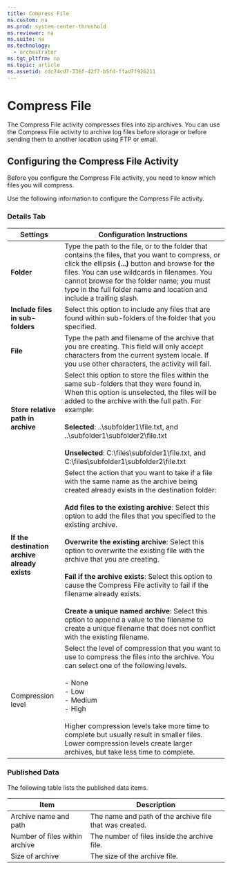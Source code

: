 ```yaml
---
title: Compress File
ms.custom: na
ms.prod: system-center-threshold
ms.reviewer: na
ms.suite: na
ms.technology: 
  - orchestrator
ms.tgt_pltfrm: na
ms.topic: article
ms.assetid: cdc74cd7-336f-42f7-b5fd-ffad7f926211
---
```

# Compress File
The Compress File activity compresses files into zip archives. You can use the Compress File activity to archive log files before storage or before sending them to another location using FTP or email.  
  
## Configuring the Compress File Activity  
Before you configure the Compress File activity, you need to know which files you will compress.  
  
Use the following information to configure the Compress File activity.  
  
### Details Tab  
  
|Settings|Configuration Instructions|  
|------------|------------------------------|  
|**Folder**|Type the path to the file, or to the folder that contains the files, that you want to compress, or click the ellipsis **\(...\)** button and browse for the files. You can use wildcards in filenames.  You cannot browse for the folder name; you must type in the full folder name and location and include a trailing slash.|  
|**Include files in sub\-folders**|Select this option to include any files that are found within sub\-folders of the folder that you specified.|  
|**File**|Type the path and filename of the archive that you are creating. This field will only accept characters from the current system locale. If you use other characters, the activity will fail.|  
|**Store relative path in archive**|Select this option to store the files within the same sub\-folders that they were found in. When this option is unselected, the files will be added to the archive with the full path. For example:<br /><br />**Selected**: ..\\subfolder1\\file.txt, and ..\\subfolder1\\subfolder2\\file.txt<br /><br />**Unselected**: C:\\files\\subfolder1\\file.txt, and C:\\files\\subfolder1\\subfolder2\\file.txt|  
|**If the destination archive already exists**|Select the action that you want to take if a file with the same name as the archive being created already exists in the destination folder:<br /><br />**Add files to the existing archive**: Select this option to add the files that you specified to the existing archive.<br /><br />**Overwrite the existing archive**: Select this option to overwrite the existing file with the archive that you are creating.<br /><br />**Fail if the archive exists**: Select this option to cause the Compress File activity to fail if the filename already exists.<br /><br />**Create a unique named archive**: Select this option to append a value to the filename to create a unique filename that does not conflict with the existing filename.|  
|Compression level|Select the level of compression that you want to use to compress the files into the archive. You can select one of the following levels.<br /><br />-   None<br />-   Low<br />-   Medium<br />-   High<br /><br />Higher compression levels take more time to complete but usually result in smaller files. Lower compression levels create larger archives, but take less time to complete.|  
  
### Published Data  
The following table lists the published data items.  
  
|Item|Description|  
|--------|---------------|  
|Archive name and path|The name and path of the archive file that was created.|  
|Number of files within archive|The number of files inside the archive file.|  
|Size of archive|The size of the archive file.|  
  
